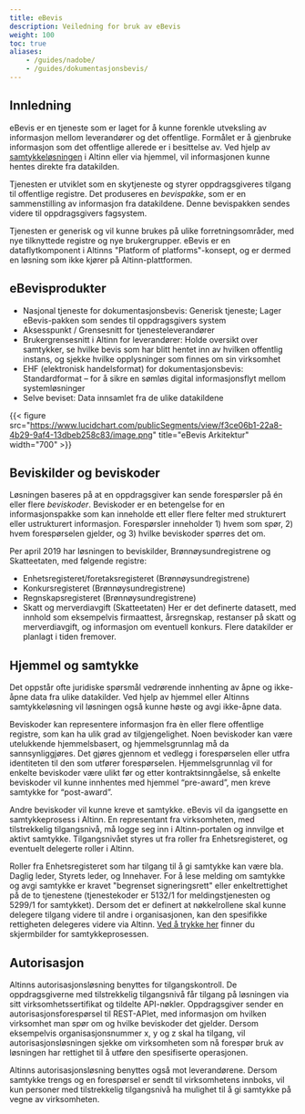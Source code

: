 ```yaml
---
title: eBevis
description: Veiledning for bruk av eBevis
weight: 100
toc: true
aliases: 
    - /guides/nadobe/
    - /guides/dokumentasjonsbevis/
---
```



## Innledning

eBevis er en tjeneste som er laget for å kunne forenkle utveksling av informasjon mellom leverandører og det offentlige. Formålet er å gjenbruke informasjon som det offentlige allerede er i besittelse av. Ved hjelp av [samtykkeløsningen](/docs/guides/samtykke/) i Altinn eller via hjemmel, vil informasjonen kunne hentes direkte fra datakilden. 

Tjenesten er utviklet som en skytjeneste og styrer oppdragsgiveres tilgang til offentlige registre. Det produseres en _bevispakke_, som er en sammenstilling av informasjon fra datakildene. Denne bevispakken sendes videre til oppdragsgivers fagsystem.

Tjenesten er generisk og vil kunne brukes på ulike forretningsområder, med nye tilknyttede registre og nye brukergrupper.
eBevis er en dataflytkomponent i Altinns "Platform of platforms"-konsept, og er dermed en løsning som ikke kjører på Altinn-plattformen.


## eBevisprodukter

- Nasjonal tjeneste for dokumentasjonsbevis: Generisk tjeneste; Lager eBevis-pakken som sendes til oppdragsgivers system 
- Aksesspunkt / Grensesnitt for tjenesteleverandører
- Brukergrensesnitt i Altinn for leverandører: Holde oversikt over samtykker, se hvilke bevis som har blitt hentet inn av hvilken offentlig instans, og sjekke hvilke opplysninger som finnes om sin virksomhet 
- EHF (elektronisk handelsformat) for dokumentasjonsbevis: Standardformat – for å sikre en sømløs digital informasjonsflyt mellom systemløsninger 
- Selve beviset: Data innsamlet fra de ulike datakildene 

{{< figure src="https://www.lucidchart.com/publicSegments/view/f3ce06b1-22a8-4b29-9af4-13dbeb258c83/image.png" title="eBevis Arkitektur" width="700" >}}


## Beviskilder og beviskoder

Løsningen baseres på at en oppdragsgiver kan sende forespørsler på én eller flere _beviskoder_. Beviskoder er en betengelse for en informasjonspakke som kan inneholde ett eller flere felter med strukturert eller ustrukturert informasjon. Forespørsler inneholder 1) hvem som spør, 2) hvem forespørselen gjelder, og 3) hvilke beviskoder spørres det om.

Per april 2019 har løsningen to beviskilder, Brønnøysundregistrene og Skatteetaten, med følgende registre:
- Enhetsregisteret/foretaksregisteret (Brønnøysundregistrene)
- Konkursregisteret (Brønnøysundregistrene)
- Regnskapsregisteret (Brønnøysundregistrene)
- Skatt og merverdiavgift (Skatteetaten)
Her er det definerte datasett, med innhold som eksempelvis firmaattest, årsregnskap, restanser på skatt og merverdiavgift, og informasjon om eventuell konkurs. Flere datakilder er planlagt i tiden fremover. 


## Hjemmel og samtykke

Det oppstår ofte juridiske spørsmål vedrørende innhenting av åpne og ikke-åpne data fra ulike datakilder. Ved hjelp av hjemmel eller Altinns samtykkeløsning vil løsningen også kunne høste og avgi ikke-åpne data.  

Beviskoder kan representere informasjon fra èn eller flere offentlige registre, som kan ha ulik grad av tilgjengelighet. Noen beviskoder kan være utelukkende hjemmelsbasert, og hjemmelsgrunnlag må da sannsynliggjøres. Det gjøres gjennom et vedlegg i forespørselen eller utfra identiteten til den som utfører forespørselen. 
Hjemmelsgrunnlag vil for enkelte beviskoder være ulikt før og etter kontraktsinngåelse, så enkelte beviskoder vil kunne innhentes med hjemmel “pre-award”, men kreve samtykke for “post-award”.

Andre beviskoder vil kunne kreve et samtykke. eBevis vil da igangsette en samtykkeprosess i Altinn. En representant fra virksomheten, med tilstrekkelig tilgangsnivå, må logge seg inn i Altinn-portalen og innvilge et aktivt samtykke. Tilgangsnivået styres ut fra roller fra Enhetsregisteret, og eventuelt delegerte roller i Altinn.

Roller fra Enhetsregisteret som har tilgang til å gi samtykke kan være bla. Daglig leder, Styrets leder, og Innehaver. For å lese melding om samtykke og avgi samtykke er kravet "begrenset signeringsrett" eller enkeltrettighet på de to tjenestene (tjenestekoder er 5132/1 for meldingstjenesten og 5299/1 for samtykket).
Dersom det er definert at nøkkelrollene skal kunne delegere tilgang videre til andre i organisasjonen, kan den spesifikke rettigheten delegeres videre via Altinn. 
[Ved å trykke her](/docs/utviklingsguider/ebevis/samtykkeprosessen) finner du skjermbilder for samtykkeprosessen.


## Autorisasjon 

Altinns autorisasjonsløsning benyttes for tilgangskontroll. De oppdragsgiverne med tilstrekkelig tilgangsnivå får tilgang på løsningen via sitt virksomhetssertifikat og tildelte API-nøkler. Oppdragsgiver sender en autorisasjonsforespørsel til REST-APIet, med informasjon om hvilken virksomhet man spør om og hvilke beviskoder det gjelder.
Dersom eksempelvis organisasjonsnummer x, y og z skal ha tilgang, vil autorisasjonsløsningen sjekke om virksomheten som nå forespør bruk av løsningen har rettighet til å utføre den spesifiserte operasjonen.

Altinns autorisasjonsløsning benyttes også mot leverandørene. Dersom samtykke trengs og en forespørsel er sendt til virksomhetens innboks, vil kun personer med tilstrekkelig tilgangsnivå ha mulighet til å gi samtykke på vegne av virksomheten.
